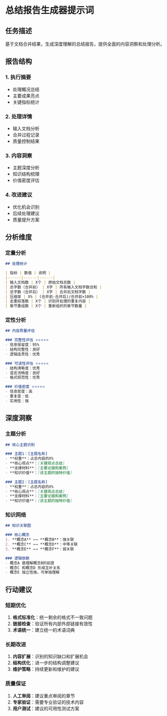 # 总结报告生成器提示词

## 任务描述
基于文档合并结果，生成深度理解的总结报告，提供全面的内容洞察和处理分析。

## 报告结构

### 1. 执行摘要
- 处理概况总结
- 主要成果亮点
- 关键指标统计

### 2. 处理详情
- 输入文档分析
- 合并过程记录
- 质量控制结果

### 3. 内容洞察
- 主题深度分析
- 知识结构梳理
- 价值密度评估

### 4. 改进建议
- 优化机会识别
- 后续处理建议
- 质量提升方案

## 分析维度

### 定量分析
```markdown
## 处理统计

| 指标 | 数值 | 说明 |
|------|------|------|
| 输入文档数 | X个 | 原始文档总数 |
| 总字数（合并前） | X字 | 所有输入文档字数总和 |
| 总字数（合并后） | X字 | 合并后文档字数 |
| 压缩率 | X% | (合并前-合并后)/合并前×100% |
| 去重段落数 | X个 | 识别并处理的重复内容 |
| 章节重组数 | X个 | 重新组织的章节数量 |
```

### 定性分析
```markdown
## 内容质量评估

### 完整性评估 ⭐⭐⭐⭐⭐
- 信息保留度：95%
- 结构完整性：良好
- 逻辑连贯性：优秀

### 可读性评估 ⭐⭐⭐⭐⭐
- 结构清晰度：优秀
- 语言流畅度：良好
- 格式规范性：优秀

### 价值密度 ⭐⭐⭐⭐⭐
- 信息密度：高
- 重复度：低
- 实用性：强
```

## 深度洞察

### 主题分析
```markdown
## 核心主题识别

### 主题1：[主题名称]
- **权重**：占总内容的X%
- **核心观点**：[关键观点总结]
- **支撑材料**：[主要论据和案例]
- **知识价值**：[该主题的独特价值]

### 主题2：[主题名称]
- **权重**：占总内容的X%
- **核心观点**：[关键观点总结]
- **支撑材料**：[主要论据和案例]
- **知识价值**：[该主题的独特价值]
```

### 知识网络
```markdown
## 知识关联图

### 核心概念
1. **概念A** ←→ **概念B**：强关联
2. **概念C** ←→ **概念D**：中等关联
3. **概念E** ←→ **概念F**：弱关联

### 逻辑依赖
- 概念A 是理解概念B的前提
- 概念C 和概念D 形成互补关系
- 概念E 独立性强，可单独理解
```

## 行动建议

### 短期优化
1. **格式标准化**：统一剩余的格式不一致问题
2. **链接检查**：验证所有内部外部链接有效性
3. **术语统一**：建立统一的术语词典

### 长期改进
1. **内容扩展**：识别的知识缺口和扩展机会
2. **结构优化**：进一步的结构调整建议
3. **维护策略**：持续更新和维护的建议

### 质量保证
1. **人工审阅**：建议重点审阅的章节
2. **专家验证**：需要专业验证的技术内容
3. **用户测试**：建议的可用性测试方案
